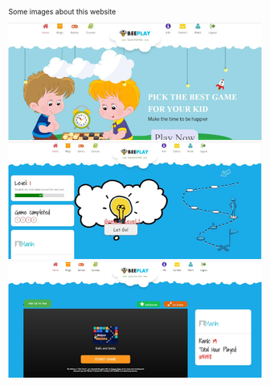 Some images about this website

![thumb1](./intro/intro1.png)
![thumb2](./intro/intro2.png)
![thumb3](./intro/intro3.png)

